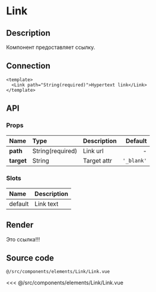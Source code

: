 # Link

## Description

Компонент предоставляет ссылку.

## Connection

```vue
<template>
  <Link path="String(required)">Hypertext link</Link>
</template>
```

## API

### Props
| **Name** | **Type** | **Description** | **Default** |
| :------- | :------- | :-------------- | ----------: |
| **path** | String(required) | Link url | - |
| **target** | String | Target attr | `'_blank'` |

### Slots
| **Name** | **Description** |
| :------- | :-------------- |
| default | Link text |

## Render

<Link path="https://good-layout-book.netlify.app/">Это ссылка!!!</Link>

## Source code

<code class="code--path">@/src/components/elements/Link/Link.vue</code>

<<< @/src/components/elements/Link/Link.vue
